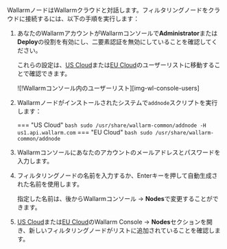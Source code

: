 WallarmノードはWallarmクラウドと対話します。フィルタリングノードをクラウドに接続するには、以下の手順を実行します：

1. あなたのWallarmアカウントがWallarmコンソールで**Administrator**または**Deploy**の役割を有効にし、二要素認証を無効にしていることを確認してください。

    これらの設定は、[US Cloud](https://us1.my.wallarm.com/settings/users)または[EU Cloud](https://my.wallarm.com/settings/users)のユーザーリストに移動することで確認できます。

    ![!Wallarmコンソール内のユーザーリスト][img-wl-console-users]

2.  Wallarmノードがインストールされたシステムで`addnode`スクリプトを実行します：

      === "US Cloud"
        ``` bash
        sudo /usr/share/wallarm-common/addnode -H us1.api.wallarm.com
        ```
      === "EU Cloud"
        ``` bash
        sudo /usr/share/wallarm-common/addnode
        ```
3. Wallarmコンソールにあなたのアカウントのメールアドレスとパスワードを入力します。
4. フィルタリングノードの名前を入力するか、Enterキーを押して自動生成された名前を使用します。

    指定した名前は、後からWallarmコンソール → **Nodes**で変更することができます。
5. [US Cloud](https://us1.my.wallarm.com/nodes)または[EU Cloud](https://my.wallarm.com/nodes)のWallarm Console → **Nodes**セクションを開き、新しいフィルタリングノードがリストに追加されていることを確認します。